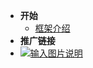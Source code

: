 <!-- _sidebar.md -->

- **开始**
  - [框架介绍](/README.md)
- **推广链接**
- [![输入图片说明](https://upload-dianshi-1255598498.file.myqcloud.com/upload/nodir/345X200-9ae456f58874df499adf7c331c02cb0fed12b81d.jpg "2023-11-17=>2026-11-17")](https://curl.qcloud.com/u9SqGQSo)
